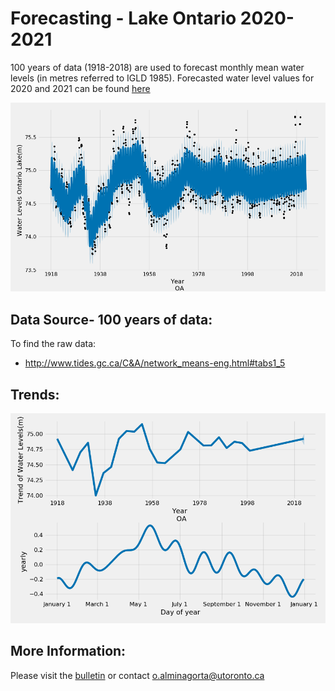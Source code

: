 # Forecasting - Lake Ontario 2020-2021

100 years of data (1918-2018) are used to forecast monthly mean water levels (in metres referred to IGLD 1985). Forecasted water level values for 2020 and 2021 can be found [here]

[here]: https://github.com/alminagorta/MachineLearning/blob/master/Figures/ReadmeOA.txt

 ![](https://github.com/alminagorta/MachineLearning/blob/master/Figures/Time%20Series_WaterLevel_Ontario.png)

## Data Source- 100 years of data:
To find the raw data:
* http://www.tides.gc.ca/C&A/network_means-eng.html#tabs1_5

## Trends:

<img src="https://github.com/alminagorta/MachineLearning/blob/master/Figures/Trend_WaterLevel_Ontario.png" width=700/>

## More Information: 
Please visit the [bulletin] or contact o.alminagorta@utoronto.ca

[bulletin]: https://www.waterlevels.gc.ca/C&A/bulletin-eng.html
